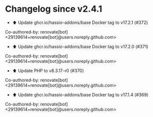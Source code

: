 # Changelog since v2.4.1
- ⬆️ Update ghcr.io/hassio-addons/base Docker tag to v17.2.1 (#372)

Co-authored-by: renovate[bot] <29139614+renovate[bot]@users.noreply.github.com> 
- ⬆️ Update ghcr.io/hassio-addons/base Docker tag to v17.2.0 (#371)

Co-authored-by: renovate[bot] <29139614+renovate[bot]@users.noreply.github.com> 
- ⬆️ Update PHP to v8.3.17-r0 (#370)

Co-authored-by: renovate[bot] <29139614+renovate[bot]@users.noreply.github.com> 
- ⬆️ Update ghcr.io/hassio-addons/base Docker tag to v17.1.4 (#369)

Co-authored-by: renovate[bot] <29139614+renovate[bot]@users.noreply.github.com> 
